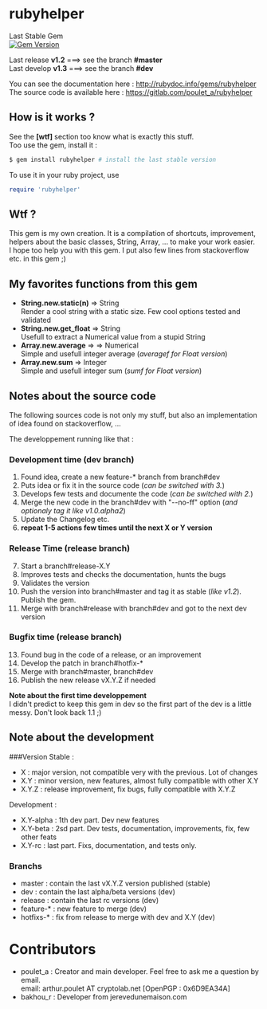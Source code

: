 # rubyhelper

Last Stable Gem  
[![Gem Version](https://badge.fury.io/rb/rubyhelper.svg)](http://badge.fury.io/rb/rubyhelper)  

Last release	**v1.2** ===> see the branch **#master**  
Last develop	**v1.3** ===> see the branch **#dev**  

You can see the documentation here : http://rubydoc.info/gems/rubyhelper  
The source code is available here  : https://gitlab.com/poulet_a/rubyhelper  


## How is it works ?
See the **[wtf]** section too know what is exactly this stuff.  
Too use the gem, install it :
```bash
$ gem install rubyhelper # install the last stable version
```

To use it in your ruby project, use
```ruby
require 'rubyhelper'
```


## Wtf ?
This gem is my own creation. It is a compilation of shortcuts, improvement,
helpers about the basic classes, String, Array, ... to make your work easier.  
I hope too help you with this gem. I put also few lines from stackoverflow etc.
in this gem ;)


## My favorites functions from this gem
- **String.new.static(n)** => String  
	Render a cool string with a static size. Few cool options tested and validated  
- **String.new.get_float** => String  
	Usefull to extract a Numerical value from a stupid String  
- **Array.new.average** =>  => Numerical  
	Simple and usefull integer average (*averagef for Float version*)  
- **Array.new.sum** => Integer  
	Simple and usefull integer sum (*sumf for Float version*)  


## Notes about the source code
The following sources code is not only my stuff, but also an implementation of
idea found on stackoverflow, ...  

The developpement running like that :  

### Development time (dev branch) ###
1. Found idea, create a new feature-* branch from branch#dev  
2. Puts idea or fix it in the source code (*can be switched with 3.*)  
3. Develops few tests and documente the code (*can be switched with 2.*)  
4. Merge the new code in the branch#dev with "--no-ff" option (*and optionaly tag it like v1.0.alpha2*)  
5. Update the Changelog etc.  
6. **repeat 1-5 actions few times until the next X or Y version**  

### Release Time (release branch) ###
7. Start a branch#release-X.Y  
8. Improves tests and checks the documentation, hunts the bugs  
9. Validates the version  
10. Push the version into branch#master and tag it as stable (*like v1.2*). Publish the gem.  
11. Merge with branch#release with branch#dev and got to the next dev version  

### Bugfix time (release branch) ###
13. Found bug in the code of a release, or an improvement  
14. Develop the patch in branch#hotfix-*  
15. Merge with branch#master, branch#dev  
16. Publish the new release vX.Y.Z if needed  


**Note about the first time developpement**  
I didn't predict to keep this gem in dev so the first part of the dev
is a little messy. Don't look back 1.1 ;)  


## Note about the development
###Version
Stable :  
- X : major version, not compatible very with the previous. Lot of changes
- X.Y : minor version, new features, almost fully compatible with other X.Y
- X.Y.Z : release improvement, fix bugs, fully compatible with X.Y.Z

Development :  
- X.Y-alpha : 1th dev part. Dev new features
- X.Y-beta : 2sd part. Dev tests, documentation, improvements, fix, few other feats
- X.Y-rc : last part. Fixs, documentation, and tests only.

### Branchs
- master : contain the last vX.Y.Z version published (stable)
- dev : contain the last alpha/beta versions (dev)
- release : contain the last rc versions (dev)
- feature-* : new feature to merge (dev)
- hotfixs-* : fix from release to merge with dev and X.Y (dev)


# Contributors
- poulet_a : Creator and main developer. Feel free to ask me a question by email.  
	email: arthur.poulet AT cryptolab.net [OpenPGP : 0x6D9EA34A]  
- bakhou_r : Developer from jerevedunemaison.com
